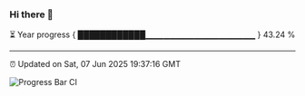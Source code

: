 ### Hi there 👋

⏳ Year progress { ████████████▁▁▁▁▁▁▁▁▁▁▁▁▁▁▁▁▁▁ } 43.24 %

---

⏰ Updated on Sat, 07 Jun 2025 19:37:16 GMT

![Progress Bar CI](https://github.com/IshwaranRudhara/GIT-ACTION/workflows/Progress%20Bar%20CI/badge.svg)
